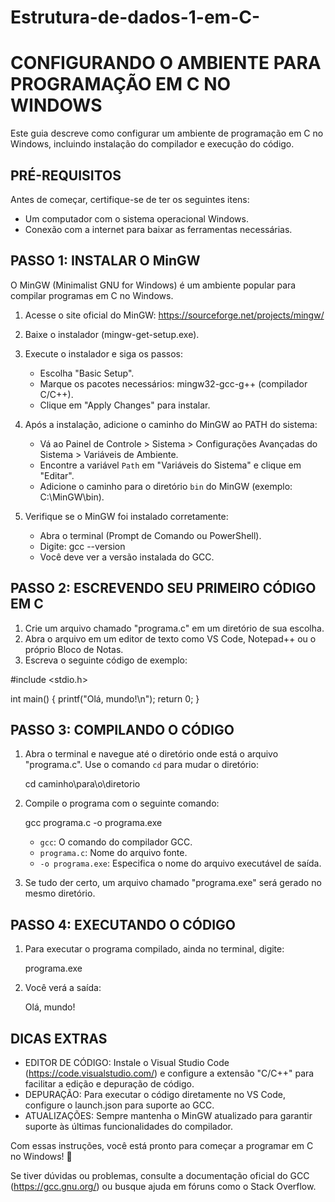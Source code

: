 # Estrutura-de-dados-1-em-C-
CONFIGURANDO O AMBIENTE PARA PROGRAMAÇÃO EM C NO WINDOWS
========================================================

Este guia descreve como configurar um ambiente de programação em C no Windows, 
incluindo instalação do compilador e execução do código.

PRÉ-REQUISITOS
--------------
Antes de começar, certifique-se de ter os seguintes itens:
- Um computador com o sistema operacional Windows.
- Conexão com a internet para baixar as ferramentas necessárias.

PASSO 1: INSTALAR O MinGW
-------------------------
O MinGW (Minimalist GNU for Windows) é um ambiente popular para compilar programas em C no Windows.

1. Acesse o site oficial do MinGW: https://sourceforge.net/projects/mingw/
2. Baixe o instalador (mingw-get-setup.exe).
3. Execute o instalador e siga os passos:
   - Escolha "Basic Setup".
   - Marque os pacotes necessários: mingw32-gcc-g++ (compilador C/C++).
   - Clique em "Apply Changes" para instalar.

4. Após a instalação, adicione o caminho do MinGW ao PATH do sistema:
   - Vá ao Painel de Controle > Sistema > Configurações Avançadas do Sistema > Variáveis de Ambiente.
   - Encontre a variável `Path` em "Variáveis do Sistema" e clique em "Editar".
   - Adicione o caminho para o diretório `bin` do MinGW (exemplo: C:\MinGW\bin).

5. Verifique se o MinGW foi instalado corretamente:
   - Abra o terminal (Prompt de Comando ou PowerShell).
   - Digite: gcc --version
   - Você deve ver a versão instalada do GCC.

PASSO 2: ESCREVENDO SEU PRIMEIRO CÓDIGO EM C
-------------------------------------------
1. Crie um arquivo chamado "programa.c" em um diretório de sua escolha.
2. Abra o arquivo em um editor de texto como VS Code, Notepad++ ou o próprio Bloco de Notas.
3. Escreva o seguinte código de exemplo:

#include <stdio.h>

int main() { printf("Olá, mundo!\n"); return 0; }


PASSO 3: COMPILANDO O CÓDIGO
----------------------------
1. Abra o terminal e navegue até o diretório onde está o arquivo "programa.c". 
   Use o comando `cd` para mudar o diretório:

   cd caminho\para\o\diretorio

2. Compile o programa com o seguinte comando:

   gcc programa.c -o programa.exe

   - `gcc`: O comando do compilador GCC.
   - `programa.c`: Nome do arquivo fonte.
   - `-o programa.exe`: Especifica o nome do arquivo executável de saída.

3. Se tudo der certo, um arquivo chamado "programa.exe" será gerado no mesmo diretório.

PASSO 4: EXECUTANDO O CÓDIGO
----------------------------
1. Para executar o programa compilado, ainda no terminal, digite:

   programa.exe

2. Você verá a saída:

   Olá, mundo!

DICAS EXTRAS
------------
- EDITOR DE CÓDIGO: Instale o Visual Studio Code (https://code.visualstudio.com/) 
  e configure a extensão "C/C++" para facilitar a edição e depuração de código.
- DEPURAÇÃO: Para executar o código diretamente no VS Code, configure o launch.json 
  para suporte ao GCC.
- ATUALIZAÇÕES: Sempre mantenha o MinGW atualizado para garantir suporte às últimas 
  funcionalidades do compilador.

Com essas instruções, você está pronto para começar a programar em C no Windows! 🚀

Se tiver dúvidas ou problemas, consulte a documentação oficial do GCC (https://gcc.gnu.org/) 
ou busque ajuda em fóruns como o Stack Overflow.



